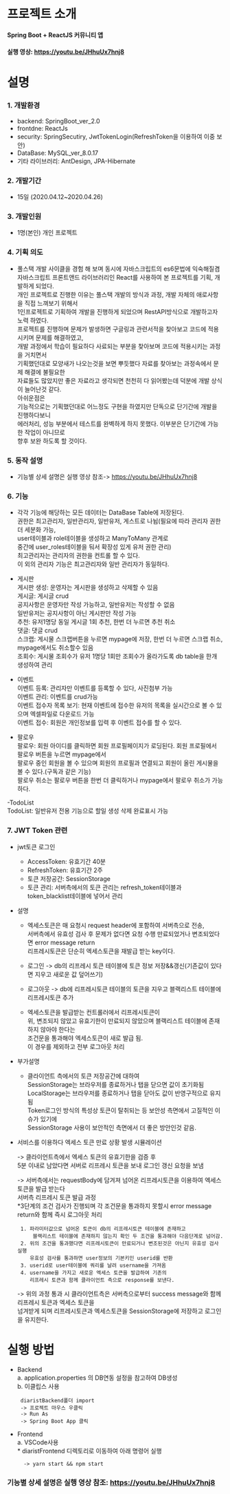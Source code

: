 프로젝트 소개  
=============
#### Spring Boot + ReactJS 커뮤니티 앱
#### 실행 영상: https://youtu.be/JHhuUx7hnj8
 

설명
====
### 1. 개발환경  
* backend: SpringBoot_ver_2.0  
* frontdne: ReactJs  
* security: SpringSecutiry, JwtTokenLogin(RefreshToken을 이용하여 이중 보안)  
* DataBase: MySQL_ver_8.0.17  
* 기타 라이브러리: AntDesign, JPA-Hibernate  

### 2. 개발기간
* 15일 (2020.04.12~2020.04.26)  

### 3. 개발인원
* 1명(본인) 개인 프로젝트  

### 4. 기획 의도  
   * 풀스택 개발 사이클을 경험 해 보며 동시에 자바스크립트의 es6문법에 익숙해질겸  
   자바스크립트 프론트앤드 라이브러리인 React를 사용하여 본 프로젝트를 기획, 개발하게 되었다.  
   개인 프로젝트로 진행한 이유는 풀스택 개발의 방식과 과정, 개발 자체의 애로사항을 직접 느껴보기 위해서   
   1인프로젝트로 기획하여 개발을 진행하게 되었으며 RestAPI방식으로 개발하고자 노력 하였다.  
   프로젝트를 진행하며 문제가 발생하면 구글링과 관련서적을 찾아보고 코드에 적용 시키며 문제를 해결하였고,  
   개발 과정에서 학습이 필요하다 사료되는 부분을 찾아보며 코드에 적용시키는 과정을 거치면서  
   기획했던대로 모양새가 나오는것을 보면 뿌듯했다 자료를 찾아보는 과정속에서 문제 해결에 불필요한  
   자료들도 많았지만 좋은 자료라고 생각되면 천천히 다 읽어봤는데 덕분에 개발 상식이 늘어난것 같다.  
   아쉬운점은  
   기능적으로는 기획했던대로 어느정도 구현을 하였지만 단독으로 단기간에 개발을 진행하다보니  
   에러처리, 성능 부분에서 테스트를 완벽하게 하지 못했다. 이부분은 단기간에 가능한 작업이 아니므로   
   향후 보완 하도록 할 것이다.  
  
### 5. 동작 설명
   * 기능별 상세 설명은 실행 영상 참조-> https://youtu.be/JHhuUx7hnj8  

### 6. 기능

   * 각각 기능에 해당하는 모든 데이터는 DataBase Table에 저장된다.  
   권한은 최고관리자, 일반관리자, 일반유저, 게스트로 나뉨(필요에 따라 관리자 권한 더 세분화 가능,  
   user테이블과 role테이블을 생성하고 ManyToMany 관계로  
   중간에 user_roles테이블을 둬서 확장성 있게 유저 권한 관리)  
   최고관리자는 관리자의 권한을 컨트롤 할 수 있다.  
   이 외의 관리자 기능은 최고관리자와 일반 관리자가 동일하다.  

   * 게시판  
    게시판 생성: 운영자는 게시판을 생성하고 삭제할 수 있음  
    게시글: 게시글 crud  
    공지사항은 운영자만 작성 가능하고, 일반유저는 작성할 수 없음  
    일반유저는 공지사항이 아닌 게시판만 작성 가능  
    추천: 유저1명당 동일 게시글 1회 추천, 한번 더 누르면 추천 취소  
    댓글: 댓글 crud  
    스크랩: 게시물 스크랩버튼을 누르면 mypage에 저장, 한번 더 누르면 스크랩 취소, mypage에서도 취소할수 있음  
    조회수: 게시물 조회수가 유저 1명당 1회만 조회수가 올라가도록 db table을 한개 생성하여 관리  

   * 이벤트  
    이벤트 등록: 관리자만 이벤트를 등록할 수 있다, 사진첨부 가능  
    이벤트 관리: 이벤트를 crud가능  
    이벤트 접수자 목록 보기: 현재 이벤트에 접수한 유저의 목록을 실시간으로 볼 수 있으며 엑셀파일로 다운로드 가능  
    이벤트 접수: 회원은 개인정보를 입력 후 이벤트 접수를 할 수 있다.  
  
   * 팔로우  
    팔로우: 회원 아이디를 클릭하면 회원 프로필페이지가 로딩된다. 회원 프로필에서 팔로우 버튼을 누르면 mypage에서  
    팔로우 중인 회원을 볼 수 있으며 회원의 프로필과 연결되고 회원이 올린 게시물을 볼 수 있다.(구독과 같은 기능)  
    팔로우 취소는 팔로우 버튼을 한번 더 클릭하거나 mypage에서 팔로우 취소가 가능하다.  

   -TodoList  
    TodoList: 일반유저 전용 기능으로 할일 생성 삭제 완료표시 가능  


### 7. JWT Token 관련  
* jwt토큰 로그인  
  * AccessToken: 유효기간 40분  
  * RefreshToken: 유효기간 2주  
  * 토큰 저장공간: SessionStorage  
  * 토큰 관리: 서버측에서의 토큰 관리는 refresh_token테이블과 token_blacklist테이블에 넣어서 관리  

* 설명  
   * 엑세스토큰은 매 요청시 request header에 포함하여 서버측으로 전송,  
   서버측에서 유효성 검사 후 문제가 없다면 요청 수행 만료되었거나 변조되었다면 error message return   
   리프레시토큰은 단순히 엑세스토큰을 재발급 받는 key이다.  

   * 로그인 -> db의 리프레시 토큰 테이블에 토큰 정보 저장&&갱신(기존값이 있다면 지우고 새로운 값 덮어쓰기)  
   * 로그아웃 -> db에 리프레시토큰 테이블의 토큰을 지우고 블랙리스트 테이블에 리프레시토큰 추가  

   * 엑세스토큰을 발급받는 컨트롤러에서 리프레시토큰이  
   위, 변조되지 않았고 유효기한이 만료되지 않았으며 블랙리스트 테이블에 존재하지 않아야 한다는  
   조건문을 통과해야 엑세스토큰이 새로 발급 됨.  
   이 경우를 제외하고 전부 로그아웃 처리  

* 부가설명  
   * 클라이언트 측에서의 토큰 저장공간에 대하여  
   SessionStorage는 브라우저를 종료하거나 탭을 닫으면 값이 초기화됨  
   LocalStorage는 브라우저를 종료하거나 탭을 닫아도 값이 반영구적으로 유지됨  
   Token로그인 방식의 특성상 토큰이 탈취되는 등 보안성 측면에서 고질적인 이슈가 있기에  
   SessionStorage 사용이 보안적인 측면에서 더 좋은 방안인것 같음.  

* 서비스를 이용하다 엑세스 토큰 만료 상황 발생 시뮬레이션  

   -> 클라이언트측에서 엑세스 토큰의 유효기한을 검증 후  
      5분 이내로 남았다면 서버로 리프레시 토큰을 보내 로그인 갱신 요청을 보냄
      
   -> 서버측에서는 requestBody에 담겨져 넘어온 리프레시토큰을 이용하여 엑세스 토큰을 발급 받는다  
       서버측 리프레시 토큰 발급 과정  
       *3단계의 조건 검사가 진행되며 각 조건문을 통과하지 못할시 error message return와 함께 즉시 로그아웃 처리
       
       1. 파라미터값으로 넘어온 토큰이 db의 리프레시토큰 테이블에 존재하고  
           블랙리스트 테이블에 존재하지 않는지 확인 두 조건을 통과해야 다음단계로 넘어감.  
       2. 위의 조건을 통과했다면 리프레시토큰이 만료되거나 변조된것은 아닌지 유효성 검사 실행  
          유효성 검사를 통과하면 user정보의 기본키인 userid를 반환  
       3. userid로 user테이블에 쿼리를 날려 username을 가져옴  
       4. username을 가지고 새로운 엑세스 토큰을 발급하여 기존의   
          리프레시 토큰과 함께 클라이언트 측으로 response를 보낸다.  
          
   -> 위의 과정 통과 시 클라이언트측은 서버측으로부터 success message와 함께 리프레시 토큰과 엑세스 토큰을  
      넘겨받게 되며 리프레시토큰과 엑세스토큰을 SessionStorage에 저장하고 로그인을 유지한다.


실행 방법  
========
  * Backend  
     a. application.properties 의 DB연동 설정을 참고하여 DB생성  
     b. 이클립스 사용  
         
         diaristBackend폴더 import  
         -> 프로젝트 마우스 우클릭   
         -> Run As  
         -> Spring Boot App 클릭  

   * Frontend  
      a. VSCode사용  
         * diaristFrontend 디렉토리로 이동하여 아래 명령어 실행   
           
           -> yarn start && npm start  


### 기능별 상세 설명은 실행 영상 참조: https://youtu.be/JHhuUx7hnj8
